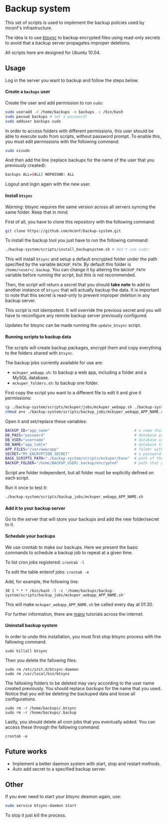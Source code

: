 # Backup system

This set of scripts is used to implement the backup policies used by mconf's infrastructure.

The idea is to use [btsync](http://labs.bittorrent.com/experiments/sync.html) to backup encrypted files using read-only secrets to avoid that a backup server propagates improper deletions.

All scripts here are designed for Ubuntu 10.04.


## Usage

Log in the server you want to backup and follow the steps below.


#### Create a `backups` user

Create the user and add permission to run `sudo`:

```bash
sudo useradd -d /home/backups -m backups -s /bin/bash
sudo passwd backups # set a password!
sudo adduser backups sudo
```

In order to access folders with different permissions, this user should be able to execute sudo from scripts, without password prompt. To enable this, you must edit permissions with the following command:

```bash
sudo visudo
```

And then add the line (replace backups for the name of the user that you previously created):

```bash
backups ALL=(ALL) NOPASSWD: ALL
```

Logout and login again with the new user.

#### Install `btsync`

*Warning*: btsync requires the same version across all servers syncing the same folder. Keep that in mind.

First of all, you have to clone this repository with the following command:

```bash
git clone https://github.com/mconf/backup-system.git
```

To install the backup tool you just have to run the following command:

```bash
./backup-system/scripts/install_backupsystem.sh # don't use sudo!
```

This will install `btsync` and setup a default encrypted folder under the path specified by the variable `BACKUP_PATH`. By default this folder is `/home/<user>/.backup`.
You can change it by altering the `BACKUP_PATH` variable before running the script, but this is not recommended.

Then, the script will return a secret that you should **take note** to add to another instance of `btsync` that will actually backup the data.
It is important to note that this secret is read-only to prevent improper deletion in any backup server.

This script is not idempotent. It will override the previous secret and you will have to reconfigure any remote backup server previously configured.

Updates for btsync can be made running the `update_btsync` script.


#### Running scripts to backup data

The scripts will create backup packages, encrypt them and copy everything to the folders shared with `btsync`.

The backup jobs currently available for use are:

* `mckuper_webapp.sh`: to backup a web app, including a folder and a MySQL database.
* `mckuper_folders.sh`: to backup one folder.

First copy the script you want to a different file to edit it and give it permissions:

```bash
cp ./backup-system/scripts/mckuper/jobs/mckuper_webapp.sh ./backup-system/scripts/backup_jobs/mckuper_webapp_APP_NAME.sh
chmod a+x ./backup-system/scripts/backup_jobs/mckuper_webapp_APP_NAME.sh
```

Open it and set/replace these variables:

```bash
BACKUP_ID="app_name"                                      # a name that will be used to identify the files from this backup
DB_PASS="password"                                        # database password
DB_USER="username"                                        # database username
DB_NAME="app_table"                                       # database table name
APP_FILES="/var/www/app"                                  # folder with the files that will be backed up
SECRET="MY_ENCRYPTION_SECRET"                             # a password used to encrypt the files (make it as big as possible. 20+ )
BASE_SCRIPTS_PATH="./backup-system/scripts/mckuper/base"  # path of the scripts used by other scripts
BACKUP_FOLDER="/home/BACKUP_USER/.backup/encrypted"       # path that you save the data, replace for you created login or change it completely
```

Script are folder independent, but all folder must be explicitly defined on each script.

Run it once to test it:

```bash
./backup-system/scripts/backup_jobs/mckuper_webapp_APP_NAME.sh
```

#### Add it to your backup server

Go to the server that will store your backups and add the new folder/secret to it.


#### Schedule your backups

We use crontab to make our backups. Here we present the basic commands to schedule a backup job to repeat at a given time.

To list cron jobs registered: `crontab -l`

To edit the table enterof jobs: `crontab -e`

Add, for example, the following line:

```
30 1 * * * /bin/bash -l -c '/home/backups/backup-system/scripts/backup_jobs/mckuper_webapp_APP_NAME.sh'
```

This will make `mckuper_webapp_APP_NAME.sh` be called every day at 01:30.

For further information, there are [many](http://www.cyberciti.biz/faq/how-do-i-add-jobs-to-cron-under-linux-or-unix-oses/) tutorials across the internet.


#### Uninstall backup system

In order to undo this installation, you must first stop btsync process with the fallowing command.
```
sudo killall btsync
```

Then you delete the fallowing files:
```
sudo rm /etc/init.d/btsync-daemon
sudo rm /usr/local/bin/btsync
```
The fallowing folders to be deleted may vary according to the user name created previously. You should replace *backups* for the name that you used. Notice that you will be deleting the backuped data and loose all configurations.

```
sudo rm -r /home/backups/.btsync
sudo rm -r /home/backups/.backup
```
Lastly, you should delete all cron jobs that you eventually added. You can access these through the fallowing command:

```
crontab -e
```

## Future works

* Implement a better daemon system with start, stop and restart methods.
* Auto add secret to a specified backup server.

## Other

If you ever need to start your btsync deamon again, use:

```bash
sudo service btsync-daemon start
```

To stop it just kill the process.
